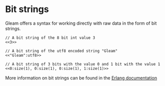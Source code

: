 # Bit strings

Gleam offers a syntax for working directly with raw data in the form of bit
strings.

```rust,noplaypen
// A bit string of the 8 bit int value 3
<<3>>

// A bit string of the utf8 encoded string "Gleam"
<<"Gleam":utf8>>

// A bit string of 3 bits with the value 0 and 1 bit with the value 1
<<0:size(1), 0:size(1), 0:size(1), 1:size(1)>>
```

More information on bit strings can be found in the [Erlang
documentation](https://erlang.org/doc/programming_examples/bit_syntax.html)
